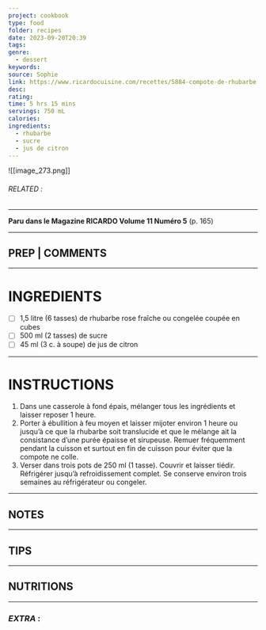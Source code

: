 ```yaml
---
project: cookbook
type: food
folder: recipes
date: 2023-09-20T20:39
tags: 
genre:
  - dessert
keywords: 
source: Sophie
link: https://www.ricardocuisine.com/recettes/5884-compote-de-rhubarbe
desc: 
rating: 
time: 5 hrs 15 mins
servings: 750 mL
calories: 
ingredients:
  - rhubarbe
  - sucre
  - jus de citron
---
```


![[image_273.png]]
###### *RELATED* : 
---
**Paru dans le Magazine RICARDO Volume 11 Numéro 5** (p. 165)

---
## PREP | COMMENTS



---
# INGREDIENTS

- [ ] 1,5 litre (6 tasses) de rhubarbe rose fraîche ou congelée coupée en cubes
- [ ] 500 ml (2 tasses) de sucre
- [ ] 45 ml (3 c. à soupe) de jus de citron

---
# INSTRUCTIONS

1. Dans une casserole à fond épais, mélanger tous les ingrédients et laisser reposer 1 heure.
2. Porter à ébullition à feu moyen et laisser mijoter environ 1 heure ou jusqu’à ce que la rhubarbe soit translucide et que le mélange ait la consistance d’une purée épaisse et sirupeuse. Remuer fréquemment pendant la cuisson et surtout en fin de cuisson pour éviter que la compote ne colle.
3. Verser dans trois pots de 250 ml (1 tasse). Couvrir et laisser tiédir. Réfrigérer jusqu’à refroidissement complet. Se conserve environ trois semaines au réfrigérateur ou congeler.

---
## NOTES



---
## TIPS



---
## NUTRITIONS



---
### *EXTRA* :



